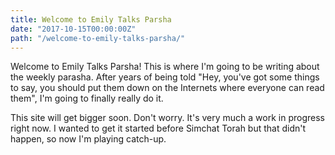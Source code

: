 ```yaml
---
title: Welcome to Emily Talks Parsha
date: "2017-10-15T00:00:00Z"
path: "/welcome-to-emily-talks-parsha/"
---
```


Welcome to Emily Talks Parsha! This is where I'm going to be writing about the weekly parasha. After years of being told "Hey, you've got some things to say, you should put them down on the Internets where everyone can read them", I'm going to finally really do it.

This site will get bigger soon. Don't worry. It's very much a work in progress right now. I wanted to get it started before Simchat Torah but that didn't happen, so now I'm playing catch-up.
